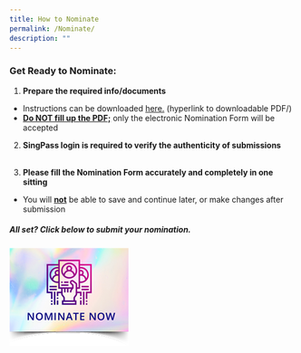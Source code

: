 ```yaml
---
title: How to Nominate
permalink: /Nominate/
description: ""
---
```

### Get Ready to Nominate:

1. **Prepare the required info/documents**<br>
* Instructions can be downloaded <u>here.</u> (hyperlink to downloadable PDF/)<br>
* <b><u>Do NOT fill up the PDF;</u></b> only the electronic Nomination Form will be accepted<br>

2. **SingPass login is required to verify the authenticity of submissions**<br><br>

3. **Please fill the Nomination Form accurately and completely in one sitting**<br>
* You will <b><u>not</u></b> be able to save and continue later, or make changes after submission<br>

##### All set? <b>Click below to submit your nomination.</b>
<p><a href="https://form.gov.sg/">
<img src="/images/Nominate%20Button/nomination-button2-210x173px.png" alt="Nominate now" style="width:210px;">
</a></p>